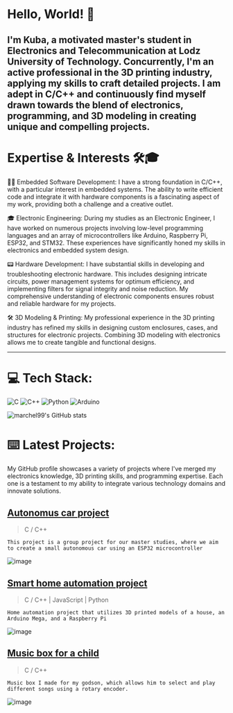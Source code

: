 # Hello, World! 🚀

I'm Kuba, a motivated master's student in Electronics and Telecommunication at Lodz University of Technology. Concurrently, I'm an active professional in the 3D printing industry, applying my skills to craft detailed projects. I am adept in C/C++ and continuously find myself drawn towards the blend of electronics, programming, and 3D modeling in creating unique and compelling projects.
------------------
# Expertise & Interests 🛠️🎓

👨‍💻 Embedded Software Development: I have a strong foundation in C/C++, with a particular interest in embedded systems. The ability to write efficient code and integrate it with hardware components is a fascinating aspect of my work, providing both a challenge and a creative outlet.
 
🎓 Electronic Engineering: During my studies as an Electronic Engineer, I have worked on numerous projects involving low-level programming languages and an array of microcontrollers like Arduino, Raspberry Pi, ESP32, and STM32. These experiences have significantly honed my skills in electronics and embedded system design.

📟 Hardware Development: I have substantial skills in developing and troubleshooting electronic hardware. This includes designing intricate circuits, power management systems for optimum efficiency, and implementing filters for signal integrity and noise reduction. My comprehensive understanding of electronic components ensures robust and reliable hardware for my projects.

🛠️ 3D Modeling & Printing: My professional experience in the 3D printing industry has refined my skills in designing custom enclosures, cases, and structures for electronic projects. Combining 3D modeling with electronics allows me to create tangible and functional designs.

------------------
# 💻 Tech Stack:
![C](https://img.shields.io/badge/c-%2300599C.svg?style=for-the-badge&logo=c&logoColor=white)
![C++](https://img.shields.io/badge/c++-%2300599C.svg?style=for-the-badge&logo=c%2B%2B&logoColor=white)
![Python](https://img.shields.io/badge/python-3670A0?style=for-the-badge&logo=python&logoColor=ffdd54)
![Arduino](https://img.shields.io/badge/-Arduino-00979D?style=for-the-badge&logo=Arduino&logoColor=white)

![marchel99's GitHub stats](https://github-readme-stats.vercel.app/api?username=marchel99&show_icons=true&theme=transparent)
 
 
# ⌨️ Latest Projects:
My GitHub profile showcases a variety of projects where I've merged my electronics knowledge, 3D printing skills, and programming expertise. Each one is a testament to my ability to integrate various technology domains and innovate solutions.
## [Autonomus car project](https://github.com/marchel99/-Autonomus-Car-Project)
> C / C++
 
    This project is a group project for our master studies, where we aim to create a small autonomous car using an ESP32 microcontroller
> 
![image]( https://lh3.googleusercontent.com/drive-viewer/AFGJ81pn5Rtz7TAvlFyOSZZMD667DSvY_cXLQLKG1aW6saLcxU7NiP1ps68i9V2EuKcpHdmAqUFsKy0uPZDkD7MeNQLXZYMq=w1920-h947 )

## [Smart home automation project](https://github.com/marchel99/Smart-Home-Automation-Project)
> C / C++ | JavaScript | Python

    Home automation project that utilizes 3D printed models of a house, an Arduino Mega, and a Raspberry Pi
> 
![image]( https://lh3.googleusercontent.com/drive-viewer/AFGJ81pxS9cvNl9_nI9hJnL_1zorkk833OWiYmFElXeyCA2vOXy7iHNUITFeKZwi9MD8fnqiKK_-2c34meNM_JqjnpF-Y-XJoQ=w1920-h947 ) 

## [Music box for a child](https://github.com/marchel99/Music-box-for-a-child)
> C / C++
 
    Music box I made for my godson, which allows him to select and play different songs using a rotary encoder. 
> 
![image]( https://lh3.googleusercontent.com/drive-viewer/AFGJ81pldBFBoVPreZV5F7kGP64z4FLIvWCf5nmasmZk0G7Z4Fjuci_BEF3ttF7ST5Gwok9B4JUgQKDA4eGAGf32gf25Vq1iVw=w1920-h947   )











<!--
**marchel99/marchel99** is a ✨ _special_ ✨ repository because its `README.md` (this file) appears on your GitHub profile.


Here are some ideas to get you started:

- 🔭 I’m currently working on ...
- 🌱 I’m currently learning ...
- 👯 I’m looking to collaborate on ...
- 🤔 I’m looking for help with ...
- 💬 Ask me about ...
- 📫 How to reach me: ...
- 😄 Pronouns: ...
- ⚡ Fun fact: ...
-->

